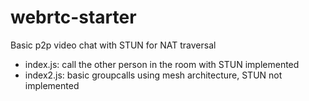 # webrtc-starter
Basic p2p video chat with STUN for NAT traversal
- index.js: call the other person in the room with STUN implemented
- index2.js: basic groupcalls using mesh architecture, STUN not implemented
